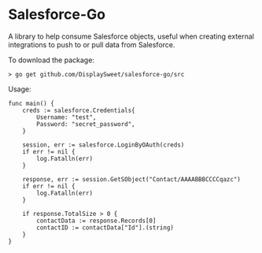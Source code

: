 # Salesforce-Go

A library to help consume Salesforce objects, useful when creating external integrations to push to or pull data from Salesforce.

To download the package:
```
> go get github.com/DisplaySweet/salesforce-go/src
```


Usage:
```
func main() {
    creds := salesforce.Credentials{
        Username: "test",
        Password: "secret_password",
    }

    session, err := salesforce.LoginByOAuth(creds)
    if err != nil {
        log.Fatalln(err)
    }

    response, err := session.GetSObject("Contact/AAAABBBCCCCqazc")
    if err != nil {
        log.Fatalln(err)
    }

    if response.TotalSize > 0 {
        contactData := response.Records[0]
        contactID := contactData["Id"].(string)
    }
}
```